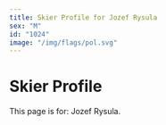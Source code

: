 ```yaml
---
title: Skier Profile for Jozef Rysula
sex: "M"
id: "1024"
image: "/img/flags/pol.svg" 
---
```


# Skier Profile

This page is for: Jozef Rysula.
    